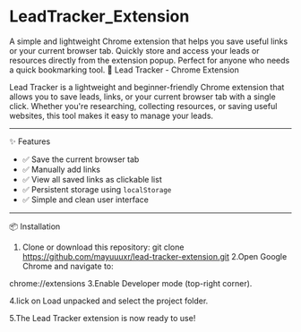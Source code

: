 # LeadTracker_Extension
A simple and lightweight Chrome extension that helps you save useful links or your current browser tab. Quickly store and access your leads or resources directly from the extension popup. Perfect for anyone who needs a quick bookmarking tool.
🔗 Lead Tracker - Chrome Extension

Lead Tracker is a lightweight and beginner-friendly Chrome extension that allows you to save leads, links, or your current browser tab with a single click. Whether you're researching, collecting resources, or saving useful websites, this tool makes it easy to manage your leads.

---

✨ Features

- ✅ Save the current browser tab
- ✅ Manually add links
- ✅ View all saved links as clickable list
- ✅ Persistent storage using `localStorage`
- ✅ Simple and clean user interface

---

📦 Installation

1. Clone or download this repository:
   git clone https://github.com/mayuuuxr/lead-tracker-extension.git
2.Open Google Chrome and navigate to:

  chrome://extensions
3.Enable Developer mode (top-right corner).

4.lick on Load unpacked and select the project folder.

5.The Lead Tracker extension is now ready to use!
